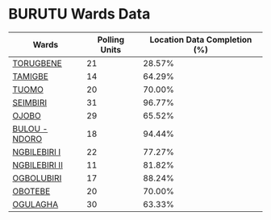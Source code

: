 
# BURUTU Wards Data

| Wards | Polling Units | Location Data Completion (%) |
| ---- | ----- | ------- |
| [TORUGBENE](./wards/2195-torugbene) | 21 | 28.57% |
| [TAMIGBE](./wards/2196-tamigbe) | 14 | 64.29% |
| [TUOMO](./wards/2197-tuomo) | 20 | 70.00% |
| [SEIMBIRI](./wards/2198-seimbiri) | 31 | 96.77% |
| [OJOBO](./wards/2199-ojobo) | 29 | 65.52% |
| [BULOU - NDORO](./wards/2200-bulou-ndoro) | 18 | 94.44% |
| [NGBILEBIRI  I](./wards/2201-ngbilebiri-i) | 22 | 77.27% |
| [NGBILEBIRI  II](./wards/2202-ngbilebiri-ii) | 11 | 81.82% |
| [OGBOLUBIRI](./wards/2203-ogbolubiri) | 17 | 88.24% |
| [OBOTEBE](./wards/2204-obotebe) | 20 | 70.00% |
| [OGULAGHA](./wards/2205-ogulagha) | 30 | 63.33% |




